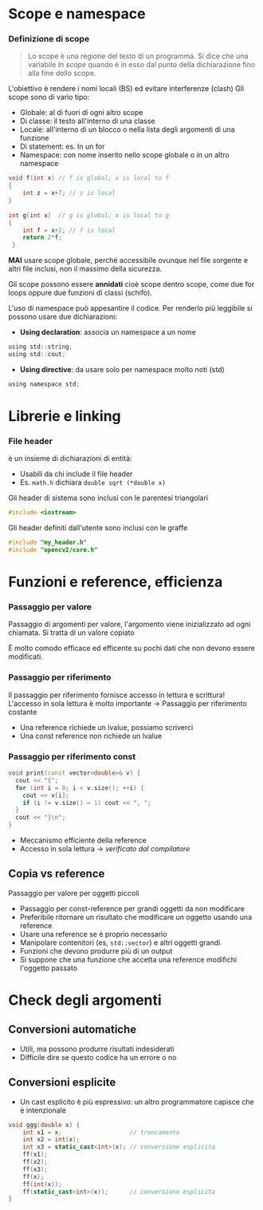 # Scope e namespace

### Definizione di scope
> Lo scope è una regione del testo di un programma. Si dice che una variabile *In scope* quando è in esso dal punto della dichiarazione fino alla fine dello scope.

L'obiettivo è rendere i nomi locali (BS) ed evitare interferenze (clash)
Gli scope sono di vario tipo:
- Globale: al di fuori di ogni altro scope 
- Di classe: il testo all'interno di una classe
- Locale: all'interno di un blocco o nella lista degli argomenti di una funzione
- Di statement: es. In un for
- Namespace: con nome inserito nello scope globale o in un altro namespace

```c
void f(int x) // f is global; x is local to f 
{
	int z = x+7; // z is local 
} 
	
int g(int x)  // g is global; x is local to g 
{ 
	int f = x+2; // f is local 
	return 2*f; 
 }
```

**MAI** usare scope globale, perché accessibile ovunque nel file sorgente e altri file inclusi, non il massimo della sicurezza.

Gli scope possono essere **annidati** cioè scope dentro scope, come due for loops oppure due funzioni di classi (schifo).

L'uso di namespace può appesantire il codice. Per renderlo più leggibile si possono usare due dichiarazioni:
- **Using declaration**: associa un namespace a un nome
```c
using std::string; 
using std::cout;
```
- **Using directive**: da usare solo per namespace molto noti (std)
```c
using namespace std;
```

# Librerie e linking
### File header
è un insieme di dichiarazioni di entità:
- Usabili da chi include il file header
- Es. `math.h` dichiara `double sqrt (*double x)`

Gli header di sistema sono inclusi con le parentesi triangolari
```c++
#include <iostream>
```

Gli header definiti dall'utente sono inclusi con le graffe
```c
#include "my_header.h" 
#include "opencv2/core.h"
```

# Funzioni e reference, efficienza
### Passaggio per valore
Passaggio di argomenti per valore, l'argomento viene inizializzato ad ogni chiamata. Si tratta di un valore copiato

È molto comodo efficace ed efficente su pochi dati che non devono essere modificati.

### Passaggio per riferimento
Il passaggio per riferimento fornisce accesso in lettura e scrittura!
L'accesso in sola lettura è molto importante -> Passaggio per riferimento costante

- Una reference richiede un lvalue, possiamo scriverci
- Una const reference non richiede un lvalue

### Passaggio per riferimento const
```c++
void print(const vector<double>& v) {
  cout << "{";
  for (int i = 0; i < v.size(); ++i) {
    cout << v[i];
    if (i != v.size() – 1) cout << ", ";
  }
  cout << "}\n";
}
```

- Meccanismo efficiente della reference
- Accesso in sola lettura -> *verificato dal compilatore*

## Copia vs reference
Passaggio per valore per oggetti piccoli 
- Passaggio per const-reference per grandi oggetti da non modificare
- Preferibile ritornare un risultato che modificare un oggetto usando una reference 
- Usare una reference se è proprio necessario 
- Manipolare contenitori (es, `std::vector`) e altri oggetti grandi 
- Funzioni che devono produrre più di un output 
- Si suppone che una funzione che accetta una reference modifichi l'oggetto passato

# Check degli argomenti
## Conversioni automatiche
- Utili, ma possono produrre risultati indesiderati
- Difficile dire se questo codice ha un errore o no

## Conversioni esplicite
- Un cast esplicito è più espressivo: un altro programmatore capisce che è intenzionale
```c++
void ggg(double x) {
    int x1 = x;                   // troncamento
    int x2 = int(x);
    int x3 = static_cast<int>(x); // conversione esplicita
    ff(x1);
    ff(x2);
    ff(x3);
    ff(x);
    ff(int(x));
    ff(static_cast<int>(x));      // conversione esplicita
}

```